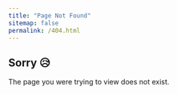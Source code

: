 ```yaml
---
title: "Page Not Found"
sitemap: false
permalink: /404.html
---
```


## Sorry 😥

The page you were trying to view does not exist.
